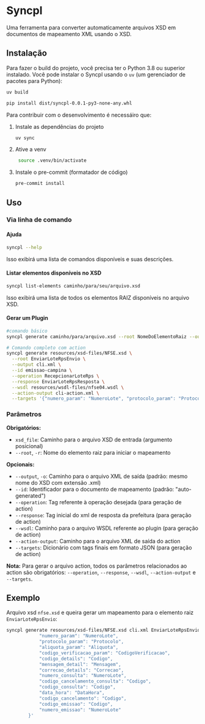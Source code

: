 # Syncpl

Uma ferramenta para converter automaticamente arquivos XSD em documentos de mapeamento XML usando o XSD.

## Instalação

Para fazer o build do projeto, você precisa ter o Python 3.8 ou superior instalado.
Você pode instalar o Syncpl usando o `uv` (um gerenciador de pacotes para Python):

```bash
uv build
```

```bash
pip install dist/syncpl-0.0.1-py3-none-any.whl
```

Para contribuir com o desenvolvimento é necessáiro que:

1. Instale as dependências do projeto
    ```bash
    uv sync
    ```

2. Ative a venv
   ```bash
    source .venv/bin/activate
    ```

3. Instale o pre-commit (formatador de código)
    ```bash
    pre-commit install
    ```

## Uso

### Via linha de comando

#### Ajuda

```bash
syncpl --help
```
Isso exibirá uma lista de comandos disponíveis e suas descrições.

#### Listar elementos disponíveis no XSD

```bash
syncpl list-elements caminho/para/seu/arquivo.xsd
```
Isso exibirá uma lista de todos os elementos RAIZ disponíveis no arquivo XSD.

#### Gerar um Plugin

```bash
#comando básico
syncpl generate caminho/para/arquivo.xsd --root NomeDoElementoRaiz --output saida.xml

# Comando completo com action
syncpl generate resources/xsd-files/NFSE.xsd \
  --root EnviarLoteRpsEnvio \
  --output cli.xml \
  --id emissao-campina \
  --operation RecepcionarLoteRps \
  --response EnviarLoteRpsResposta \
  --wsdl resources/wsdl-files/nfse04.wsdl \
  --action-output cli-action.xml \
  --targets '{"numero_param": "NumeroLote", "protocolo_param": "Protocolo"}'
```

### Parâmetros

**Obrigatórios:**
- `xsd_file`: Caminho para o arquivo XSD de entrada (argumento posicional)
- `--root`, `-r`: Nome do elemento raiz para iniciar o mapeamento

**Opcionais:**
- `--output`, `-o`: Caminho para o arquivo XML de saída (padrão: mesmo nome do XSD com extensão .xml)
- `--id`: Identificador para o documento de mapeamento (padrão: "auto-generated")
- `--operation`: Tag referente à operação desejada (para geração de action)
- `--response`: Tag inicial do xml de resposta da prefeitura (para geração de action)
- `--wsdl`: Caminho para o arquivo WSDL referente ao plugin (para geração de action)
- `--action-output`: Caminho para o arquivo XML de saída do action
- `--targets`: Dicionário com tags finais em formato JSON (para geração de action)

**Nota:** Para gerar o arquivo action, todos os parâmetros relacionados ao action são obrigatórios: `--operation`, `--response`, `--wsdl`, `--action-output` e `--targets`.

## Exemplo

Arquivo xsd `nfse.xsd` e queira gerar um mapeamento para o elemento raiz `EnviarLoteRpsEnvio`:

```bash
syncpl generate resources/xsd-files/NFSE.xsd cli.xml EnviarLoteRpsEnvio emissao-campina RecepcionarLoteRps EnviarLoteRpsResposta resources/wsdl-files/nfse04.wsdl cli-action.xml '{
            "numero_param": "NumeroLote",
            "protocolo_param": "Protocolo",
            "aliquota_param": "Aliquota",
            "codigo_verificacao_param": "CodigoVerificacao",
            "codigo_details": "Codigo",
            "mensagem_detail": "Mensagem",
            "correcao_details": "Correcao",
            "numero_consulta": "NumeroLote",
            "codigo_cancelamento_consulta": "Codigo",
            "codigo_consulta": "Codigo",
            "data_hora": "DataHora",
            "codigo_cancelamento": "Codigo",
            "codigo_emissao": "Codigo",
            "numero_emissao": "NumeroLote"
        }'
```